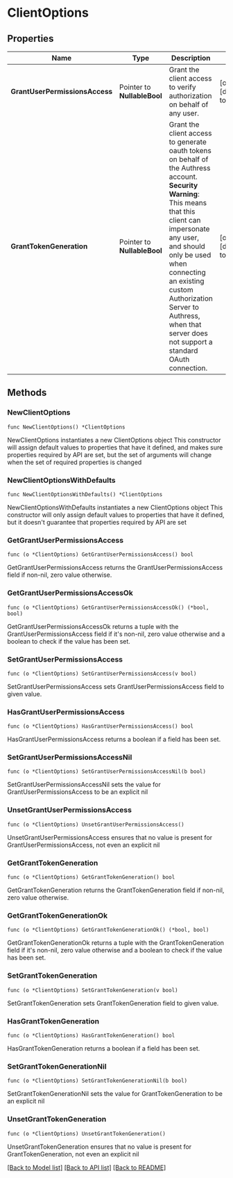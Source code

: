 # ClientOptions

## Properties

Name | Type | Description | Notes
------------ | ------------- | ------------- | -------------
**GrantUserPermissionsAccess** | Pointer to **NullableBool** | Grant the client access to verify authorization on behalf of any user. | [optional] [default to false]
**GrantTokenGeneration** | Pointer to **NullableBool** | Grant the client access to generate oauth tokens on behalf of the Authress account. **Security Warning**: This means that this client can impersonate any user, and should only be used when connecting an existing custom Authorization Server to Authress, when that server does not support a standard OAuth connection. | [optional] [default to false]

## Methods

### NewClientOptions

`func NewClientOptions() *ClientOptions`

NewClientOptions instantiates a new ClientOptions object
This constructor will assign default values to properties that have it defined,
and makes sure properties required by API are set, but the set of arguments
will change when the set of required properties is changed

### NewClientOptionsWithDefaults

`func NewClientOptionsWithDefaults() *ClientOptions`

NewClientOptionsWithDefaults instantiates a new ClientOptions object
This constructor will only assign default values to properties that have it defined,
but it doesn't guarantee that properties required by API are set

### GetGrantUserPermissionsAccess

`func (o *ClientOptions) GetGrantUserPermissionsAccess() bool`

GetGrantUserPermissionsAccess returns the GrantUserPermissionsAccess field if non-nil, zero value otherwise.

### GetGrantUserPermissionsAccessOk

`func (o *ClientOptions) GetGrantUserPermissionsAccessOk() (*bool, bool)`

GetGrantUserPermissionsAccessOk returns a tuple with the GrantUserPermissionsAccess field if it's non-nil, zero value otherwise
and a boolean to check if the value has been set.

### SetGrantUserPermissionsAccess

`func (o *ClientOptions) SetGrantUserPermissionsAccess(v bool)`

SetGrantUserPermissionsAccess sets GrantUserPermissionsAccess field to given value.

### HasGrantUserPermissionsAccess

`func (o *ClientOptions) HasGrantUserPermissionsAccess() bool`

HasGrantUserPermissionsAccess returns a boolean if a field has been set.

### SetGrantUserPermissionsAccessNil

`func (o *ClientOptions) SetGrantUserPermissionsAccessNil(b bool)`

 SetGrantUserPermissionsAccessNil sets the value for GrantUserPermissionsAccess to be an explicit nil

### UnsetGrantUserPermissionsAccess
`func (o *ClientOptions) UnsetGrantUserPermissionsAccess()`

UnsetGrantUserPermissionsAccess ensures that no value is present for GrantUserPermissionsAccess, not even an explicit nil
### GetGrantTokenGeneration

`func (o *ClientOptions) GetGrantTokenGeneration() bool`

GetGrantTokenGeneration returns the GrantTokenGeneration field if non-nil, zero value otherwise.

### GetGrantTokenGenerationOk

`func (o *ClientOptions) GetGrantTokenGenerationOk() (*bool, bool)`

GetGrantTokenGenerationOk returns a tuple with the GrantTokenGeneration field if it's non-nil, zero value otherwise
and a boolean to check if the value has been set.

### SetGrantTokenGeneration

`func (o *ClientOptions) SetGrantTokenGeneration(v bool)`

SetGrantTokenGeneration sets GrantTokenGeneration field to given value.

### HasGrantTokenGeneration

`func (o *ClientOptions) HasGrantTokenGeneration() bool`

HasGrantTokenGeneration returns a boolean if a field has been set.

### SetGrantTokenGenerationNil

`func (o *ClientOptions) SetGrantTokenGenerationNil(b bool)`

 SetGrantTokenGenerationNil sets the value for GrantTokenGeneration to be an explicit nil

### UnsetGrantTokenGeneration
`func (o *ClientOptions) UnsetGrantTokenGeneration()`

UnsetGrantTokenGeneration ensures that no value is present for GrantTokenGeneration, not even an explicit nil

[[Back to Model list]](../README.md#documentation-for-models) [[Back to API list]](../README.md#documentation-for-api-endpoints) [[Back to README]](../README.md)


